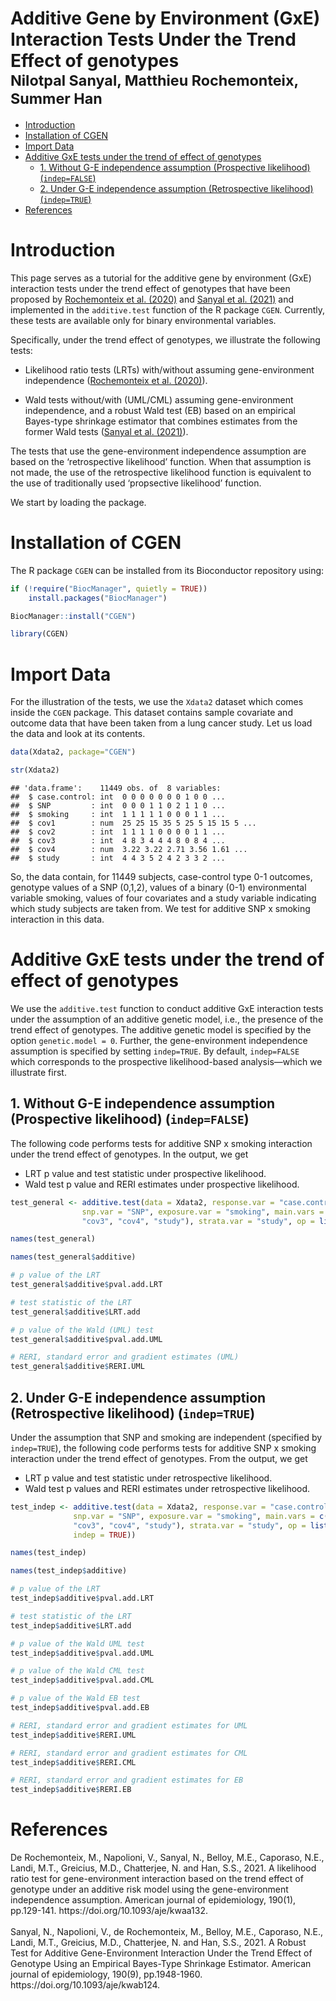 # Additive Gene by Environment (GxE) Interaction Tests Under the Trend Effect of genotypes <br> <sub>Nilotpal Sanyal, Matthieu Rochemonteix, Summer Han</sub>

-   <a href="#introduction" id="toc-introduction">Introduction</a>
-   <a href="#installation-of-cgen"
    id="toc-installation-of-cgen">Installation of CGEN</a>
-   <a href="#import-data" id="toc-import-data">Import Data</a>
-   <a href="#additive-gxe-tests-under-the-trend-of-effect-of-genotypes"
    id="toc-additive-gxe-tests-under-the-trend-of-effect-of-genotypes">Additive
    GxE tests under the trend of effect of genotypes</a>
    -   <a
        href="#without-g-e-independence-assumption-prospective-likelihood-indepfalse"
        id="toc-without-g-e-independence-assumption-prospective-likelihood-indepfalse">1.
        Without G-E independence assumption (Prospective likelihood)
        (<code>indep=FALSE</code>)</a>
    -   <a
        href="#under-g-e-independence-assumption-retrospective-likelihood-indeptrue"
        id="toc-under-g-e-independence-assumption-retrospective-likelihood-indeptrue">2.
        Under G-E independence assumption (Retrospective likelihood)
        (<code>indep=TRUE</code>)</a>
-   <a href="#references" id="toc-references">References</a>

# Introduction

This page serves as a tutorial for the additive gene by environment
(GxE) interaction tests under the trend effect of genotypes that have
been proposed by [Rochemonteix et al. (2020)](#ref1) and [Sanyal et al. (2021)](#ref2) and
implemented in the `additive.test` function of the R package `CGEN`.
Currently, these tests are available only for binary environmental
variables.

Specifically, under the trend effect of genotypes, we illustrate the
following tests:

-   Likelihood ratio tests (LRTs) with/without assuming gene-environment
    independence ([Rochemonteix et al. (2020)](#ref1)).

-   Wald tests without/with (UML/CML) assuming gene-environment
    independence, and a robust Wald test (EB) based on an empirical
    Bayes-type shrinkage estimator that combines estimates from the
    former Wald tests ([Sanyal et al. (2021)](#ref2)).

The tests that use the gene-environment independence assumption are
based on the ‘retrospective likelihood’ function. When that assumption
is not made, the use of the retrospective likelihood function is
equivalent to the use of traditionally used ‘propsective likelihood’
function.

We start by loading the package.

# Installation of CGEN

The R package `CGEN` can be installed from its Bioconductor repository
using:

``` r
if (!require("BiocManager", quietly = TRUE))
    install.packages("BiocManager")

BiocManager::install("CGEN")

library(CGEN)
```

# Import Data

For the illustration of the tests, we use the `Xdata2` dataset which
comes inside the `CGEN` package. This dataset contains sample covariate
and outcome data that have been taken from a lung cancer study. Let us
load the data and look at its contents.

``` r
data(Xdata2, package="CGEN") 

str(Xdata2)
```

    ## 'data.frame':    11449 obs. of  8 variables:
    ##  $ case.control: int  0 0 0 0 0 0 0 1 0 0 ...
    ##  $ SNP         : int  0 0 0 1 1 0 2 1 1 0 ...
    ##  $ smoking     : int  1 1 1 1 1 0 0 0 1 1 ...
    ##  $ cov1        : num  25 25 15 35 5 25 5 15 15 5 ...
    ##  $ cov2        : int  1 1 1 1 0 0 0 0 1 1 ...
    ##  $ cov3        : int  4 8 3 4 4 4 8 0 8 4 ...
    ##  $ cov4        : num  3.22 3.22 2.71 3.56 1.61 ...
    ##  $ study       : int  4 4 3 5 2 4 2 3 3 2 ...

So, the data contain, for 11449 subjects, case-control type 0-1
outcomes, genotype values of a SNP (0,1,2), values of a binary (0-1)
environmental variable smoking, values of four covariates and a study
variable indicating which study subjects are taken from. We test for
additive SNP x smoking interaction in this data.

# Additive GxE tests under the trend of effect of genotypes

We use the `additive.test` function to conduct additive GxE interaction
tests under the assumption of an additive genetic model, i.e., the
presence of the trend effect of genotypes. The additive genetic model is
specified by the option `genetic.model = 0`. Further, the
gene-environment independence assumption is specified by setting
`indep=TRUE`. By default, `indep=FALSE` which corresponds to the
prospective likelihood-based analysis—which we illustrate first.

## 1. Without G-E independence assumption (Prospective likelihood) (`indep=FALSE`)

The following code performs tests for additive SNP x smoking interaction
under the trend effect of genotypes. In the output, we get

-   LRT p value and test statistic under prospective likelihood.
-   Wald test p value and RERI estimates under prospective likelihood.

``` r
test_general <- additive.test(data = Xdata2, response.var = "case.control",
                snp.var = "SNP", exposure.var = "smoking", main.vars = c("cov1", "cov2",
                "cov3", "cov4", "study"), strata.var = "study", op = list(genetic.model = 0))

names(test_general)

names(test_general$additive)

# p value of the LRT
test_general$additive$pval.add.LRT

# test statistic of the LRT
test_general$additive$LRT.add

# p value of the Wald (UML) test
test_general$additive$pval.add.UML

# RERI, standard error and gradient estimates (UML)
test_general$additive$RERI.UML
```

## 2. Under G-E independence assumption (Retrospective likelihood) (`indep=TRUE`)

Under the assumption that SNP and smoking are independent (specified by
`indep=TRUE`), the following code performs tests for additive SNP x
smoking interaction under the trend effect of genotypes. From the
output, we get

-   LRT p value and test statistic under retrospective likelihood.
-   Wald test p values and RERI estimates under retrospective
    likelihood.

``` r
test_indep <- additive.test(data = Xdata2, response.var = "case.control",
              snp.var = "SNP", exposure.var = "smoking", main.vars = c("cov1", "cov2",
              "cov3", "cov4", "study"), strata.var = "study", op = list(genetic.model = 0,
              indep = TRUE))

names(test_indep)

names(test_indep$additive)

# p value of the LRT
test_indep$additive$pval.add.LRT

# test statistic of the LRT
test_indep$additive$LRT.add

# p value of the Wald UML test
test_indep$additive$pval.add.UML

# p value of the Wald CML test
test_indep$additive$pval.add.CML

# p value of the Wald EB test
test_indep$additive$pval.add.EB

# RERI, standard error and gradient estimates for UML
test_indep$additive$RERI.UML

# RERI, standard error and gradient estimates for CML
test_indep$additive$RERI.CML

# RERI, standard error and gradient estimates for EB
test_indep$additive$RERI.EB
```

# References

<div id="ref1">
De Rochemonteix, M., Napolioni, V., Sanyal, N., Belloy, M.E., Caporaso, N.E., Landi, M.T., Greicius, M.D., Chatterjee, N. and Han, S.S., 2021. A likelihood ratio test for gene-environment interaction based on the trend effect of genotype under an additive risk model using the gene-environment independence assumption. American journal of epidemiology, 190(1), pp.129-141. https://doi.org/10.1093/aje/kwaa132. <br><br>

<div id="ref2">
Sanyal, N., Napolioni, V., de Rochemonteix, M., Belloy, M.E., Caporaso, N.E., Landi, M.T., Greicius, M.D., Chatterjee, N. and Han, S.S., 2021. A Robust Test for Additive Gene-Environment Interaction Under the Trend Effect of Genotype Using an Empirical Bayes-Type Shrinkage Estimator. American journal of epidemiology, 190(9), pp.1948-1960. https://doi.org/10.1093/aje/kwab124.
